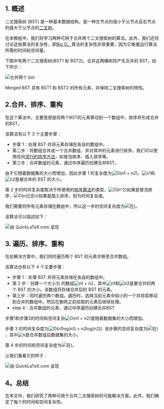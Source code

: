 ## 1. 概述

二叉搜索树 (BST) 是一种基本数据结构，是一种左节点的值小于父节点且右节点的值大于父节点的[二叉树](https://www.baeldung.com/cs/binary-tree-intro)。

在本教程中，我们将学习两种可用于合并两个二叉搜索树的算法。此外，我们还将讨论这些算法的复杂性，即[Big O。](https://www.baeldung.com/cs/big-o-notation)算法的复杂性非常重要，因为它衡量运行算法所需的时间和空间量。

下图中有两个二叉搜索树(BST1 和 BST2)。合并这两棵树将产生合并的 BST，如下所示：

![合并两个 bst](https://www.baeldung.com/wp-content/uploads/sites/4/2021/07/merging-two-bsts.jpg)

Merged BST 具有 BST1 和 BST2 的所有元素，并保持二叉搜索树的特性。

## 2.合并、排序、重构

在这个算法中，主要思想是将两个BST的元素移动到一个数组中，排序并形成合并的BST。

该算法有以下 3 个主要步骤：

-   步骤 1：处理 BST 并将元素存储在各自的数组中。
-   第二步：将数组合并成一个合并数组，并对其中的元素进行排序。我们可以使用任何[流行的排序方法](https://www.baeldung.com/cs/choose-sorting-algorithm)，如冒泡排序、插入排序等。
-   第三步：合并数组的元素，通过中序遍历创建合并BST。

由于它随着数据集的大小而增加，因此步骤 1 的复杂度为![O(n1 + n2)](https://www.baeldung.com/wp-content/ql-cache/quicklatex.com-68e685cc932cb3c7b2db1a2d63b18047_l3.svg)。![n1](https://www.baeldung.com/wp-content/ql-cache/quicklatex.com-a7bbbd70a84d0ae5ff5e77984bc62a34_l3.svg)和![n2](https://www.baeldung.com/wp-content/ql-cache/quicklatex.com-e2412786ed3a649152f640f04dc1ec22_l3.svg)是被合并的 BST 的大小。

第 2 步的时间复杂度取决于所使用的[排序算法](https://www.baeldung.com/cs/choose-sorting-algorithm)的类型，![O(n^2)](https://www.baeldung.com/wp-content/ql-cache/quicklatex.com-894959b13d80157796705e7eafb4d243_l3.svg)如果是冒泡排序，![O(n日志n)](https://www.baeldung.com/wp-content/ql-cache/quicklatex.com-41f5820be0c66e23ac11cff6b25eec2f_l3.svg)如果是插入排序，则为时间复杂度。

我们需要将所有元素存储在数组中，所以这一步的空间复杂度为![在)](https://www.baeldung.com/wp-content/ql-cache/quicklatex.com-f8d599809b2f7987726c648086c1981d_l3.svg)。

该算法可以描述如下：

![由 QuickLaTeX.com 呈现](https://www.baeldung.com/wp-content/ql-cache/quicklatex.com-1f1593e104a538d08413bf2a1c956307_l3.svg)

## 3. 遍历、排序、重构

在此解决方案中，我们同时遍历两个 BST 的元素并移至合并数组。

该算法也有以下 4 个主要步骤：

-   步骤 1：处理 BST 并将元素存储在各自的数组中。
-   第 2 步：创建一个大小为 的数组![n1 + n2](https://www.baeldung.com/wp-content/ql-cache/quicklatex.com-218c5aa24720c5d6f8beb5113203e3d4_l3.svg)，其中![n1](https://www.baeldung.com/wp-content/ql-cache/quicklatex.com-a7bbbd70a84d0ae5ff5e77984bc62a34_l3.svg)和![n2](https://www.baeldung.com/wp-content/ql-cache/quicklatex.com-e2412786ed3a649152f640f04dc1ec22_l3.svg)是要合并的两个 BST 的大小。该数组将存储合并后的 BST 的元素。
-   第三步：同时遍历两个数组。遍历时，选择当前元素中较小的一个并将其移动到合并的数组中。然后在删除之前拾取的元素后继续处理。
-   step 4：合并数组的元素，通过中序遍历创建合并BST

步骤1和步骤2的时间和空间复杂![O(n1 + n2)](https://www.baeldung.com/wp-content/ql-cache/quicklatex.com-68e685cc932cb3c7b2db1a2d63b18047_l3.svg)度随着数据集的大小而增加。

步骤 3 的时间复杂度为![O(n1log(n1) + n2log(n2))](https://www.baeldung.com/wp-content/ql-cache/quicklatex.com-d8c1a50d678e86c73648c6a4f3c59b46_l3.svg). 该步骤的空间复杂度为![在)](https://www.baeldung.com/wp-content/ql-cache/quicklatex.com-f8d599809b2f7987726c648086c1981d_l3.svg)，其中![n](https://www.baeldung.com/wp-content/ql-cache/quicklatex.com-ec4217f4fa5fcd92a9edceba0e708cf7_l3.svg)是合并数组后数据集的大小。

第 4 步的时间和空间复杂度为![在)](https://www.baeldung.com/wp-content/ql-cache/quicklatex.com-f8d599809b2f7987726c648086c1981d_l3.svg)。

让我们看看它的样子：

![由 QuickLaTeX.com 呈现](https://www.baeldung.com/wp-content/ql-cache/quicklatex.com-dd01c4bcbe7c95b9c7bb12e4759d5f03_l3.svg)

## 4。总结

在本文中，我们研究了两种可用于合并二叉搜索树的可能解决方案。此外，我们确定了每个的时间和空间复杂性。